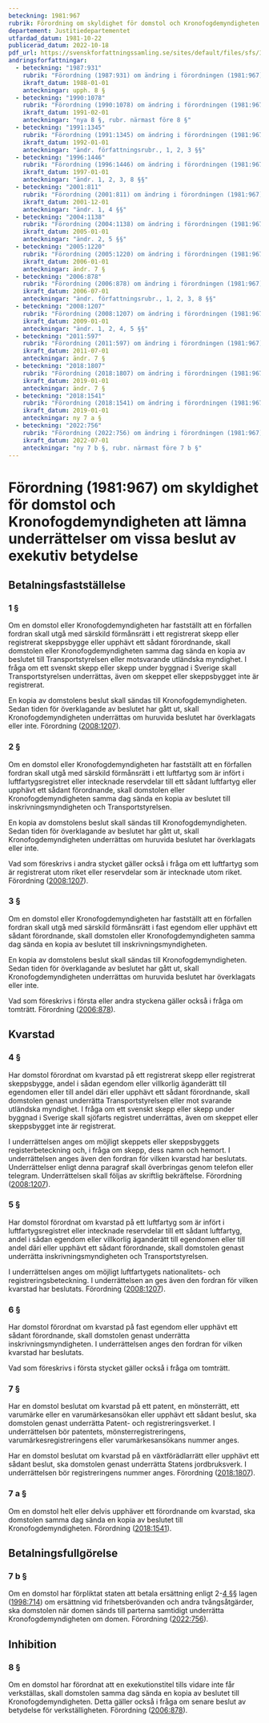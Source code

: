 ```yaml
---
beteckning: 1981:967
rubrik: Förordning om skyldighet för domstol och Kronofogdemyndigheten att lämna underrättelser om vissa beslut av exekutiv betydelse
departement: Justitiedepartementet
utfardad_datum: 1981-10-22
publicerad_datum: 2022-10-18
pdf_url: https://svenskforfattningssamling.se/sites/default/files/sfs/1981-10/SFS1981-967.pdf
andringsforfattningar:
  - beteckning: "1987:931"
    rubrik: "Förordning (1987:931) om ändring i förordningen (1981:967) om skyldighet för domstol att lämna underrättelser om vissa beslut av exekutiv betydelse"
    ikraft_datum: 1988-01-01
    anteckningar: upph. 8 §
  - beteckning: "1990:1078"
    rubrik: "Förordning (1990:1078) om ändring i förordningen (1981:967) om skyldighet för domstol att lämna underrättelser om vissa beslut av exekutiv betydelse"
    ikraft_datum: 1991-02-01
    anteckningar: "nya 8 §, rubr. närmast före 8 §"
  - beteckning: "1991:1345"
    rubrik: "Förordning (1991:1345) om ändring i förordningen (1981:967) om skyldighet för domstol att lämna underrättelser om vissa beslut av exekutiv betydelse"
    ikraft_datum: 1992-01-01
    anteckningar: "ändr. författningsrubr., 1, 2, 3 §§"
  - beteckning: "1996:1446"
    rubrik: "Förordning (1996:1446) om ändring i förordningen (1981:967) om skyldighet för domstol och kronofogdemyndighet att lämna underrättelser om vissa beslut av exekutiv betydelse"
    ikraft_datum: 1997-01-01
    anteckningar: "ändr. 1, 2, 3, 8 §§"
  - beteckning: "2001:811"
    rubrik: "Förordning (2001:811) om ändring i förordningen (1981:967) om skyldighet för domstol och kronofogdemyndighet att lämna underrättelser om vissa beslut av exekutiv betydelse"
    ikraft_datum: 2001-12-01
    anteckningar: "ändr. 1, 4 §§"
  - beteckning: "2004:1138"
    rubrik: "Förordning (2004:1138) om ändring i förordningen (1981:967) om skyldighet för domstol och kronofogdemyndighet att lämna underrättelser om vissa beslut av exekutiv betydelse"
    ikraft_datum: 2005-01-01
    anteckningar: "ändr. 2, 5 §§"
  - beteckning: "2005:1220"
    rubrik: "Förordning (2005:1220) om ändring i förordningen (1981:967) om skyldighet för domstol och kronofogdemyndighet att lämna underrättelser om vissa beslut av exekutiv betydelse"
    ikraft_datum: 2006-01-01
    anteckningar: ändr. 7 §
  - beteckning: "2006:878"
    rubrik: "Förordning (2006:878) om ändring i förordningen (1981:967) om skyldighet för domstol och kronofogdemyndighet att lämna underrättelser om vissa beslut av exekutiv betydelse"
    ikraft_datum: 2006-07-01
    anteckningar: "ändr. författningsrubr., 1, 2, 3, 8 §§"
  - beteckning: "2008:1207"
    rubrik: "Förordning (2008:1207) om ändring i förordningen (1981:967) om skyldighet för domstol och Kronofogdemyndigheten att lämna underrättelser om vissa beslut av exekutiv betydelse"
    ikraft_datum: 2009-01-01
    anteckningar: "ändr. 1, 2, 4, 5 §§"
  - beteckning: "2011:597"
    rubrik: "Förordning (2011:597) om ändring i förordningen (1981:967) om skyldighet för domstol och Kronofogdemyndigheten att lämna underrättelser om vissa beslut av exekutiv betydelse"
    ikraft_datum: 2011-07-01
    anteckningar: ändr. 7 §
  - beteckning: "2018:1807"
    rubrik: "Förordning (2018:1807) om ändring i förordningen (1981:967) om skyldighet för domstol och Kronofogdemyndigheten att lämna underrättelser om vissa beslut av exekutiv betydelse"
    ikraft_datum: 2019-01-01
    anteckningar: ändr. 7 §
  - beteckning: "2018:1541"
    rubrik: "Förordning (2018:1541) om ändring i förordningen (1981:967) om skyldighet för domstol och Kronofogdemyndigheten att lämna underrättelser om vissa beslut av exekutiv betydelse"
    ikraft_datum: 2019-01-01
    anteckningar: ny 7 a §
  - beteckning: "2022:756"
    rubrik: "Förordning (2022:756) om ändring i förordningen (1981:967) om skyldighet för domstol och Kronofogdemyndigheten att lämna underrättelser om vissa beslut av exekutiv betydelse"
    ikraft_datum: 2022-07-01
    anteckningar: "ny 7 b §, rubr. närmast före 7 b §"
---
```


# Förordning (1981:967) om skyldighet för domstol och Kronofogdemyndigheten att lämna underrättelser om vissa beslut av exekutiv betydelse

## Betalningsfastställelse

### 1 §

Om en domstol eller Kronofogdemyndigheten har fastställt att en förfallen fordran skall utgå med särskild förmånsrätt i ett registrerat skepp eller registrerat skeppsbygge eller upphävt ett sådant förordnande, skall domstolen eller Kronofogdemyndigheten samma dag sända en kopia av beslutet till Transportstyrelsen eller motsvarande utländska myndighet. I fråga om ett svenskt skepp eller skepp under byggnad i Sverige skall Transportstyrelsen  underrättas, även om skeppet eller skeppsbygget inte är registrerat.

En kopia av domstolens beslut skall sändas till Kronofogdemyndigheten. Sedan tiden för överklagande av beslutet har gått ut, skall Kronofogdemyndigheten underrättas om huruvida beslutet har överklagats eller inte. Förordning ([2008:1207](https://selex.se/eli/sfs/2008/1207)).

### 2 §

Om en domstol eller Kronofogdemyndigheten har fastställt att en förfallen fordran skall utgå med särskild förmånsrätt i ett luftfartyg som är infört i luftfartygsregistret eller intecknade reservdelar till ett sådant luftfartyg eller upphävt ett sådant förordnande, skall domstolen eller Kronofogdemyndigheten samma dag sända en kopia av beslutet till inskrivningsmyndigheten och Transportstyrelsen.

En kopia av domstolens beslut skall sändas till Kronofogdemyndigheten. Sedan tiden för överklagande av beslutet har gått ut, skall Kronofogdemyndigheten underrättas om huruvida beslutet har överklagats eller inte.

Vad som föreskrivs i andra stycket gäller också i fråga om ett luftfartyg som är registrerat utom riket eller reservdelar som är intecknade utom riket. Förordning ([2008:1207](https://selex.se/eli/sfs/2008/1207)).

### 3 §

Om en domstol eller Kronofogdemyndigheten har fastställt att en förfallen fordran skall utgå med särskild förmånsrätt i fast egendom eller upphävt ett sådant förordnande, skall domstolen eller Kronofogdemyndigheten samma dag sända en kopia av beslutet till inskrivningsmyndigheten.

En kopia av domstolens beslut skall sändas till Kronofogdemyndigheten. Sedan tiden för överklagande av beslutet har gått ut, skall Kronofogdemyndigheten underrättas om huruvida beslutet har överklagats eller inte.

Vad som föreskrivs i första eller andra styckena gäller också i fråga om tomträtt. Förordning ([2006:878](https://selex.se/eli/sfs/2006/878)).

## Kvarstad

### 4 §

Har domstol förordnat om kvarstad på ett registrerat skepp eller registrerat skeppsbygge, andel i sådan egendom eller villkorlig äganderätt till egendomen eller till andel däri eller upphävt ett sådant förordnande, skall domstolen genast underrätta Transportstyrelsen eller mot  svarande utländska myndighet. I fråga om ett svenskt skepp eller skepp under byggnad i Sverige skall sjöfarts  registret underrättas, även om skeppet eller skeppsbygget inte är registrerat.

I underrättelsen anges om möjligt skeppets eller skeppsbyggets registerbeteckning och, i fråga om skepp, dess namn och hemort. I underrättelsen anges även den fordran för vilken kvarstad har beslutats. Underrättelser enligt denna paragraf skall överbringas genom telefon eller telegram. Underrättelsen skall följas av skriftlig bekräftelse. Förordning ([2008:1207](https://selex.se/eli/sfs/2008/1207)).

### 5 §

Har domstol förordnat om kvarstad på ett luftfartyg som är infört i luftfartygsregistret eller intecknade reservdelar till ett sådant luftfartyg, andel i sådan egendom eller villkorlig äganderätt till egendomen eller till andel däri eller upphävt ett sådant förordnande, skall domstolen genast underrätta inskrivningsmyndigheten och Transportstyrelsen.

I underrättelsen anges om möjligt luftfartygets nationalitets- och registreringsbeteckning. I underrättelsen an  ges även den fordran för vilken kvarstad har beslutats. Förordning ([2008:1207](https://selex.se/eli/sfs/2008/1207)).

### 6 §

Har domstol förordnat om kvarstad på fast egendom eller upphävt ett sådant förordnande, skall domstolen genast underrätta inskrivningsmyndigheten. I underrättelsen anges den fordran för vilken kvarstad har beslutats.

Vad som föreskrivs i första stycket gäller också i fråga om tomträtt.

### 7 §

Har en domstol beslutat om kvarstad på ett patent, en mönsterrätt, ett varumärke eller en varumärkesansökan eller upphävt ett sådant beslut, ska domstolen genast underrätta Patent- och registreringsverket. I underrättelsen bör patentets, mönsterregistreringens, varumärkesregistreringens eller varumärkesansökans nummer anges.

Har en domstol beslutat om kvarstad på en växtförädlarrätt eller upphävt ett sådant beslut, ska domstolen genast underrätta Statens jordbruksverk. I underrättelsen bör registreringens nummer anges. Förordning ([2018:1807](https://selex.se/eli/sfs/2018/1807)).

### 7 a §

Om en domstol helt eller delvis upphäver ett förordnande om kvarstad, ska domstolen samma dag sända en kopia av beslutet till Kronofogdemyndigheten. Förordning ([2018:1541](https://selex.se/eli/sfs/2018/1541)).

## Betalningsfullgörelse

### 7 b §

Om en domstol har förpliktat staten att betala ersättning enligt 2-[4 §](#4)§ lagen ([1998:714](https://selex.se/eli/sfs/1998/714)) om ersättning vid frihetsberövanden och andra tvångsåtgärder, ska domstolen när domen sänds till parterna samtidigt underrätta Kronofogdemyndigheten om domen. Förordning ([2022:756](https://selex.se/eli/sfs/2022/756)).

## Inhibition

### 8 §

Om en domstol har förordnat att en exekutionstitel tills vidare inte får verkställas, skall domstolen samma dag sända en kopia av beslutet till Kronofogdemyndigheten. Detta gäller också i fråga om senare beslut av betydelse för verkställigheten. Förordning ([2006:878](https://selex.se/eli/sfs/2006/878)).